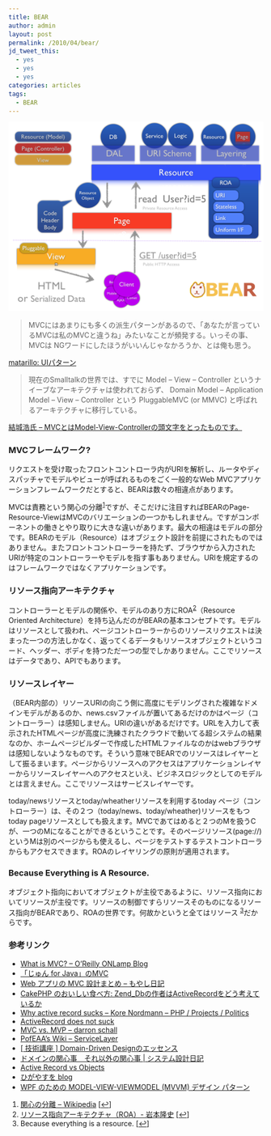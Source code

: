 ```yaml
---
title: BEAR
author: admin
layout: post
permalink: /2010/04/bear/
jd_tweet_this:
  - yes
  - yes
  - yes
categories: articles
tags:
  - BEAR
---
```


<img src="/images/wp-content/uploads/2010/04/6d2f6555808a87d3ea2f8e5151f269f7.png">

> MVCにはあまりにも多くの派生パターンがあるので、「あなたが言っているMVCは私のMVCと違うね」みたいなことが頻発する。いっその事、MVCは NGワードにしたほうがいいんじゃなかろうか、とは俺も思う。

[matarillo: UIパターン](http://matarillo.com/general/uipatterns.php)

> 現在のSmalltalkの世界では、すでに Model &#8211; View &#8211; Controller というナイーブなアーキテクチャは使われておらず、 Domain Model &#8211; Application Model &#8211; View &#8211; Controller という PluggableMVC (or MMVC) と呼ばれるアーキテクチャに移行している。

[結城浩氏 &#8211; MVCとはModel-View-Controllerの頭文字をとったものです。][3]

### MVCフレームワーク?

リクエストを受け取ったフロントコントローラ内がURIを解析し、ルータやディスパッチャでモデルやビューが呼ばれるものをごく一般的なWeb MVCアプリケーションフレームワークだとすると、BEARは数々の相違点があります。

MVCは責務という関心の分離<sup><a href="#footnote_0_13" id="identifier_0_13" class="footnote-link footnote-identifier-link" title="関心の分離 &ndash; Wikipedia">1</a></sup>ですが、そこだけに注目すればBEARのPage-Resource-ViewはMVCのバリエーションの一つかもしれません。ですがコンポーネントの働きとやり取りに大きな違いがあります。最大の相違はモデルの部分です。BEARのモデル（Resource）はオブジェクト設計を前提にされたものではありません。またフロントコントローラーを持たず、ブラウザから入力されたURIが特定のコントローラーやモデルを指す事もありません。URIを規定するのはフレームワークではなくアプリケーションです。

### リソース指向アーキテクチャ

コントローラーとモデルの関係や、モデルのあり方にROA<sup><a href="#footnote_1_13" id="identifier_1_13" class="footnote-link footnote-identifier-link" title="リソース指向アーキテクチャ（ROA）- 岩本隆史">2</a></sup>（Resource Oriented Architecture）を持ち込んだのがBEARの基本コンセプトです。モデルはリソースとして扱われ、ページコントローラーからのリソースリクエストは決まった一つの方法しかなく、返ってくるデータもリソースオブジェクトというコード、ヘッダー、ボディを持つただ一つの型でしかありません。ここでリソースはデータであり、APIでもあります。

### リソースレイヤー

（BEAR内部の）リソースURIの向こう側に高度にモデリングされた複雑なドメインモデルがあるのか、news.csvファイルが置いてあるだけのかはページ（コントローラー）は感知しません。URIの違いがあるだけです。URLを入力して表示されたHTMLページが高度に洗練されたクラウドで動いてる超システムの結果なのか、ホームページビルダーで作成したHTMLファイルなのかはwebブラウザは感知しないようなものです。そういう意味でBEARでのリソースはレイヤーとして振るまいます。ページからリソースへのアクセスはアプリケーションレイヤーからリソースレイヤーへのアクセスといえ、ビジネスロジックとしてのモデルとは言えません。ここでリソースはサービスレイヤーです。

today/newsリソースとtoday/wheatherリソースを利用するtoday ページ（コントローラー）は、その２つ（today/news、today/wheather)リソースをもつtoday pageリソースとしても扱えます。MVCであてはめると２つのMを扱うCが、一つのMになることができるということです。そのページリソース(page://)というMは別のページからも使えるし、ページをテストするテストコントローラからもアクセスできます。ROAのレイヤリングの原則が適用されます。

### Because Everything is A Resource.

オブジェクト指向においてオブジェクトが主役であるように、リソース指向においてリソースが主役です。リソースの制御ですらリソースそのものになるリソース指向がBEARであり、ROAの世界です。何故かというと全てはリソース <sup><a href="#footnote_2_13" id="identifier_2_13" class="footnote-link footnote-identifier-link" title="Because everything is a resource.">3</a></sup>だからです。

### 参考リンク

*   [What is MVC? &#8211; O&#8217;Reilly ONLamp Blog][4]
*   [「じゅん for Java」のMVC][5]
*   [Web アプリの MVC 設計まとめ &#8211; もやし日記][6]
*   [CakePHP のおいしい食べ方: Zend_Dbの作者はActiveRecordをどう考えているか][7]
*   [Why active record sucks &#8211; Kore Nordmann &#8211; PHP / Projects / Politics][8]
*   [ActiveRecord does not suck][9]
*   [MVC vs. MVP &#8211; darron schall][10]
*   [PofEAA&#8217;s Wiki &#8211; ServiceLayer][11]
*   [[ 技術講座 ] Domain-Driven Designのエッセンス ][12]
*   [ドメインの関心事　それ以外の関心事 | システム設計日記][13]
*   [Active Record vs Objects][14]
*   [ひがやすを blog][15]
*   [WPF のための MODEL-VIEW-VIEWMODEL (MVVM) デザイン パターン][16]

<ol class="footnotes">
  <li id="footnote_0_13" class="footnote">
    <a href="http://ja.wikipedia.org/wiki/%E9%96%A2%E5%BF%83%E3%81%AE%E5%88%86%E9%9B%A2">関心の分離 &#8211; Wikipedia</a> [<a href="#identifier_0_13" class="footnote-link footnote-back-link">&#8617;</a>]
  </li>
  <li id="footnote_1_13" class="footnote">
    <a href="http://iwamot.com/docs/20080510/">リソース指向アーキテクチャ（ROA）- 岩本隆史</a> [<a href="#identifier_1_13" class="footnote-link footnote-back-link">&#8617;</a>]
  </li>
  <li id="footnote_2_13" class="footnote">
    Because everything is a resource. [<a href="#identifier_2_13" class="footnote-link footnote-back-link">&#8617;</a>]
  </li>
</ol>

 [1]: /images/wp-content/uploads/2010/04/6d2f6555808a87d3ea2f8e5151f269f7.png
 [2]: <http://matarillo.com/general/uipatterns.php>
 [3]: <http://www.hyuki.com/yukiwiki/wiki.cgi?MVC> "結城浩氏 - MVCとはModel-View-Controllerの頭文字をとったものです。"
 [4]: <http://www.oreillynet.com/onlamp/blog/2007/06/what_is_mvc.html>
 [5]: <http://www.sra.co.jp/people/nisinaka/Jun4Java/MVC/>
 [6]: <http://d.hatena.ne.jp/deeeki/20100403/mvc_model>
 [7]: <http://cakephp.seesaa.net/article/99302070.html>
 [8]: <http://kore-nordmann.de/blog/why_active_record_sucks.html>
 [9]: <http://karwin.blogspot.com/2008/05/activerecord-does-not-suck.html>
 [10]: <http://www.darronschall.com/weblog/2004/06/mvc-vs-mvp.cfm>
 [11]: <http://capsctrl.que.jp/kdmsnr/wiki/PofEAA/?ServiceLayer>
 [12]: <http://www.ogis-ri.co.jp/otc/hiroba/technical/DDDEssence/chap1.html>
 [13]: <http://masuda220.jugem.jp/?eid=293>
 [14]: <http://blog.objectmentor.com/articles/2007/11/02/active-record-vs-objects>
 [15]: <http://d.hatena.ne.jp/higayasuo/20050913>
 [16]: <http://msdn.microsoft.com/ja-jp/magazine/dd419663.aspx>
